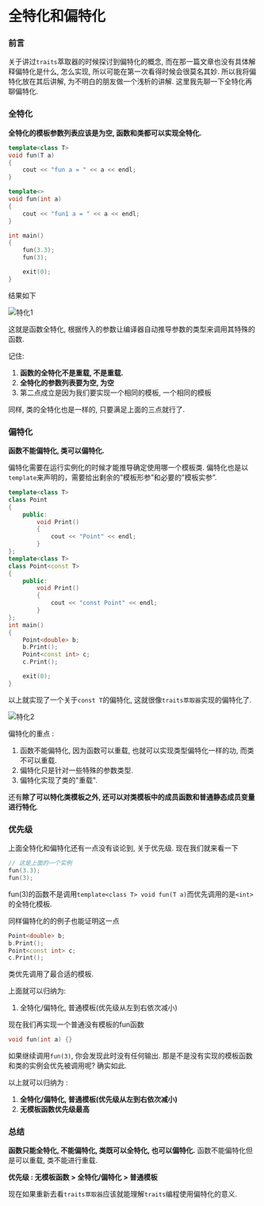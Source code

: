 # 全特化和偏特化

### 前言

关于讲过`traits`萃取器的时候探讨到偏特化的概念, 而在那一篇文章也没有具体解释偏特化是什么, 怎么实现, 所以可能在第一次看得时候会很莫名其妙. 所以我将偏特化放在其后讲解, 为不明白的朋友做一个浅析的讲解. 这里我先聊一下全特化再聊偏特化. 



### 全特化

**全特化的模板参数列表应该是为空, 函数和类都可以实现全特化.**

```c++
template<class T>
void fun(T a)
{
	cout << "fun a = " << a << endl;
}

template<>
void fun(int a)
{
	cout << "fun1 a = " << a << endl;
}

int main()
{
	fun(3.3);
	fun(3);

	exit(0);
}
```

结果如下

![特化1](assets/特化1.png)

这就是函数全特化, 根据传入的参数让编译器自动推导参数的类型来调用其特殊的函数. 

记住: 

1.  **函数的全特化不是重载, 不是重载.**  
2.  **全特化的参数列表要为空, 为空**
3.  第二点成立是因为我们要实现一个相同的模板, 一个相同的模板

同样, 类的全特化也是一样的, 只要满足上面的三点就行了.



### 偏特化

**函数不能偏特化, 类可以偏特化.** 

偏特化需要在运行实例化的时候才能推导确定使用哪一个模板类.  偏特化也是以`template`来声明的，需要给出剩余的”模板形参”和必要的”模板实参”.

```c++
template<class T>
class Point
{
	public:
		void Print()
		{
			cout << "Point" << endl;
		}
};
template<class T>
class Point<const T>
{
	public:
		void Print()
		{
			cout << "const Point" << endl;
		}
};
int main()
{
	Point<double> b;
	b.Print();
	Point<const int> c;
	c.Print();

	exit(0);
}
```



以上就实现了一个关于`const T`的偏特化, 这就很像`traits萃取器`实现的偏特化了.

![特化2](assets/特化2.png)

偏特化的重点 : 

1.  函数不能偏特化, 因为函数可以重载, 也就可以实现类型偏特化一样的功, 而类不可以重载.
2.  偏特化只是针对一些特殊的参数类型.
3.  偏特化实现了类的"重载".

还有**除了可以特化类模板之外, 还可以对类模板中的成员函数和普通静态成员变量进行特化**.



### 优先级

上面全特化和偏特化还有一点没有谈论到, 关于优先级. 现在我们就来看一下

```c++
// 这是上面的一个实例
fun(3.3);
fun(3);
```

fun(3)的函数不是调用`template<class T> void fun(T a)`而优先调用的是`<int>`的全特化模板. 

同样偏特化的的例子也能证明这一点

```c++
Point<double> b;
b.Print();
Point<const int> c;
c.Print();
```

类优先调用了最合适的模板. 

上面就可以归纳为:

1.  全特化/偏特化, 普通模板(优先级从左到右依次减小)



现在我们再实现一个普通没有模板的fun函数

```c++
void fun(int a) {}
```

如果继续调用`fun(3)`, 你会发现此时没有任何输出. 那是不是没有实现的模板函数和类的实例会优先被调用呢? 确实如此. 

以上就可以归纳为 : 

1.  **全特化/偏特化, 普通模板(优先级从左到右依次减小)**
2.  **无模板函数优先级最高**



### 总结

**函数只能全特化, 不能偏特化, 类既可以全特化, 也可以偏特化.**  函数不能偏特化但是可以重载, 类不能进行重载. 

**优先级 : 无模板函数 > 全特化/偏特化 > 普通模板** 

现在如果重新去看`traits萃取器`应该就能理解`traits`编程使用偏特化的意义.